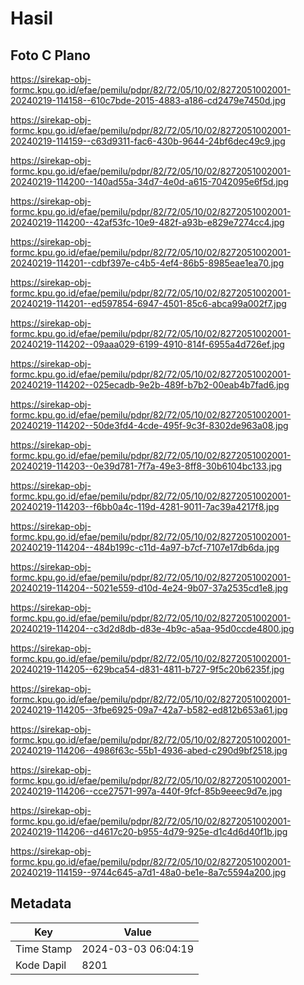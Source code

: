 # Hasil

## Foto C Plano

https://sirekap-obj-formc.kpu.go.id/efae/pemilu/pdpr/82/72/05/10/02/8272051002001-20240219-114158--610c7bde-2015-4883-a186-cd2479e7450d.jpg

https://sirekap-obj-formc.kpu.go.id/efae/pemilu/pdpr/82/72/05/10/02/8272051002001-20240219-114159--c63d9311-fac6-430b-9644-24bf6dec49c9.jpg

https://sirekap-obj-formc.kpu.go.id/efae/pemilu/pdpr/82/72/05/10/02/8272051002001-20240219-114200--140ad55a-34d7-4e0d-a615-7042095e6f5d.jpg

https://sirekap-obj-formc.kpu.go.id/efae/pemilu/pdpr/82/72/05/10/02/8272051002001-20240219-114200--42af53fc-10e9-482f-a93b-e829e7274cc4.jpg

https://sirekap-obj-formc.kpu.go.id/efae/pemilu/pdpr/82/72/05/10/02/8272051002001-20240219-114201--cdbf397e-c4b5-4ef4-86b5-8985eae1ea70.jpg

https://sirekap-obj-formc.kpu.go.id/efae/pemilu/pdpr/82/72/05/10/02/8272051002001-20240219-114201--ed597854-6947-4501-85c6-abca99a002f7.jpg

https://sirekap-obj-formc.kpu.go.id/efae/pemilu/pdpr/82/72/05/10/02/8272051002001-20240219-114202--09aaa029-6199-4910-814f-6955a4d726ef.jpg

https://sirekap-obj-formc.kpu.go.id/efae/pemilu/pdpr/82/72/05/10/02/8272051002001-20240219-114202--025ecadb-9e2b-489f-b7b2-00eab4b7fad6.jpg

https://sirekap-obj-formc.kpu.go.id/efae/pemilu/pdpr/82/72/05/10/02/8272051002001-20240219-114202--50de3fd4-4cde-495f-9c3f-8302de963a08.jpg

https://sirekap-obj-formc.kpu.go.id/efae/pemilu/pdpr/82/72/05/10/02/8272051002001-20240219-114203--0e39d781-7f7a-49e3-8ff8-30b6104bc133.jpg

https://sirekap-obj-formc.kpu.go.id/efae/pemilu/pdpr/82/72/05/10/02/8272051002001-20240219-114203--f6bb0a4c-119d-4281-9011-7ac39a4217f8.jpg

https://sirekap-obj-formc.kpu.go.id/efae/pemilu/pdpr/82/72/05/10/02/8272051002001-20240219-114204--484b199c-c11d-4a97-b7cf-7107e17db6da.jpg

https://sirekap-obj-formc.kpu.go.id/efae/pemilu/pdpr/82/72/05/10/02/8272051002001-20240219-114204--5021e559-d10d-4e24-9b07-37a2535cd1e8.jpg

https://sirekap-obj-formc.kpu.go.id/efae/pemilu/pdpr/82/72/05/10/02/8272051002001-20240219-114204--c3d2d8db-d83e-4b9c-a5aa-95d0ccde4800.jpg

https://sirekap-obj-formc.kpu.go.id/efae/pemilu/pdpr/82/72/05/10/02/8272051002001-20240219-114205--629bca54-d831-4811-b727-9f5c20b6235f.jpg

https://sirekap-obj-formc.kpu.go.id/efae/pemilu/pdpr/82/72/05/10/02/8272051002001-20240219-114205--3fbe6925-09a7-42a7-b582-ed812b653a61.jpg

https://sirekap-obj-formc.kpu.go.id/efae/pemilu/pdpr/82/72/05/10/02/8272051002001-20240219-114206--4986f63c-55b1-4936-abed-c290d9bf2518.jpg

https://sirekap-obj-formc.kpu.go.id/efae/pemilu/pdpr/82/72/05/10/02/8272051002001-20240219-114206--cce27571-997a-440f-9fcf-85b9eeec9d7e.jpg

https://sirekap-obj-formc.kpu.go.id/efae/pemilu/pdpr/82/72/05/10/02/8272051002001-20240219-114206--d4617c20-b955-4d79-925e-d1c4d6d40f1b.jpg

https://sirekap-obj-formc.kpu.go.id/efae/pemilu/pdpr/82/72/05/10/02/8272051002001-20240219-114159--9744c645-a7d1-48a0-be1e-8a7c5594a200.jpg


## Metadata

| Key        | Value               |
| ---------- | ------------------- |
| Time Stamp | 2024-03-03 06:04:19 |
| Kode Dapil | 8201                |



